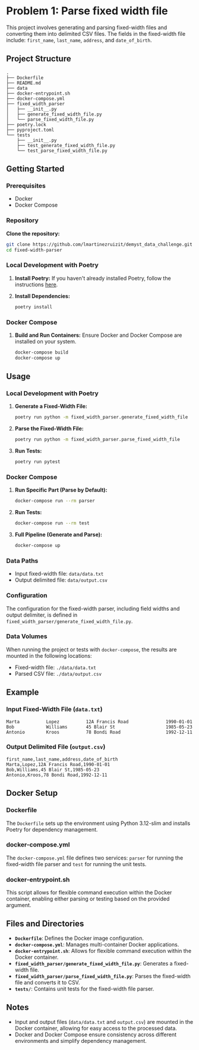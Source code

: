 
# Problem 1: Parse fixed width file

This project involves generating and parsing fixed-width files and converting them into delimited CSV files. The fields in the fixed-width file include: `first_name`, `last_name`, `address`, and `date_of_birth`.

## Project Structure

```
.
├── Dockerfile
├── README.md
├── data
├── docker-entrypoint.sh
├── docker-compose.yml
├── fixed_width_parser
│   ├── __init__.py
│   ├── generate_fixed_width_file.py
│   └── parse_fixed_width_file.py
├── poetry.lock
├── pyproject.toml
└── tests
    ├── __init__.py
    ├── test_generate_fixed_width_file.py
    └── test_parse_fixed_width_file.py
```

## Getting Started

### Prerequisites

- Docker
- Docker Compose

### Repository

**Clone the repository:**
   ```bash
   git clone https://github.com/lmartinezruizit/demyst_data_challenge.git
   cd fixed-width-parser
   ```

### Local Development with Poetry

1. **Install Poetry:**
   If you haven't already installed Poetry, follow the instructions [here](https://python-poetry.org/docs/).

2. **Install Dependencies:**
   ```bash
   poetry install
   ```

### Docker Compose

1. **Build and Run Containers:**
   Ensure Docker and Docker Compose are installed on your system.
   ```bash
   docker-compose build
   docker-compose up
   ```

## Usage

### Local Development with Poetry

1. **Generate a Fixed-Width File:**
   ```bash
   poetry run python -m fixed_width_parser.generate_fixed_width_file
   ```

2. **Parse the Fixed-Width File:**
   ```bash
   poetry run python -m fixed_width_parser.parse_fixed_width_file
   ```

3. **Run Tests:**
   ```bash
   poetry run pytest
   ```

### Docker Compose

1. **Run Specific Part (Parse by Default):**
   ```bash
   docker-compose run --rm parser
   ```

2. **Run Tests:**
   ```bash
   docker-compose run --rm test
   ```

3. **Full Pipeline (Generate and Parse):**
   ```bash
   docker-compose up

### Data Paths

- Input fixed-width file: `data/data.txt`
- Output delimited file: `data/output.csv`

### Configuration

The configuration for the fixed-width parser, including field widths and output delimiter, is defined in `fixed_width_parser/generate_fixed_width_file.py`.

### Data Volumes

When running the project or tests with `docker-compose`, the results are mounted in the following locations:
- Fixed-width file: `./data/data.txt`
- Parsed CSV file: `./data/output.csv`

## Example

### Input Fixed-Width File (`data.txt`)

```
Marta          Lopez          12A Francis Road              1990-01-01
Bob            Williams       45 Blair St                   1985-05-23
Antonio        Kroos          78 Bondi Road                 1992-12-11
```

### Output Delimited File (`output.csv`)

```
first_name,last_name,address,date_of_birth
Marta,Lopez,12A Francis Road,1990-01-01
Bob,Williams,45 Blair St,1985-05-23
Antonio,Kroos,78 Bondi Road,1992-12-11
```

## Docker Setup

### Dockerfile

The `Dockerfile` sets up the environment using Python 3.12-slim and installs Poetry for dependency management.

### docker-compose.yml

The `docker-compose.yml` file defines two services: `parser` for running the fixed-width file parser and `test` for running the unit tests.

### docker-entrypoint.sh

This script allows for flexible command execution within the Docker container, enabling either parsing or testing based on the provided argument.

## Files and Directories

- **`Dockerfile`**: Defines the Docker image configuration.
- **`docker-compose.yml`**: Manages multi-container Docker applications.
- **`docker-entrypoint.sh`**: Allows for flexible command execution within the Docker container.
- **`fixed_width_parser/generate_fixed_width_file.py`**: Generates a fixed-width file.
- **`fixed_width_parser/parse_fixed_width_file.py`**: Parses the fixed-width file and converts it to CSV.
- **`tests/`**: Contains unit tests for the fixed-width file parser.

## Notes

- Input and output files (`data/data.txt` and `output.csv`) are mounted in the Docker container, allowing for easy access to the processed data.
- Docker and Docker Compose ensure consistency across different environments and simplify dependency management.
